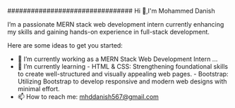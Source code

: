   ################################ Hi 👋,I'm Mohammed Danish


 I’m a passionate MERN stack web development intern currently enhancing my skills and gaining hands-on experience in full-stack development.

Here are some ideas to get you started:

- 🔭 I’m currently working as a MERN Stack Web Development Intern ...
- 🌱 I’m currently learning 
      - HTML & CSS: Strengthening foundational skills to create well-structured and visually appealing web pages.
      - Bootstrap: Utilizing Bootstrap to develop responsive and modern web designs with minimal effort.
- 📫 How to reach me: mhddanish567@gmail.com
<!--
- 👯 I’m looking to collaborate on ...
- 🤔 I’m looking for help with ...
- 💬 Ask me about ...

- 😄 Pronouns: ...
- ⚡ Fun fact: ...
-->
